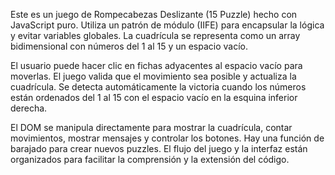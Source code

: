 Este es un juego de Rompecabezas Deslizante (15 Puzzle) hecho con JavaScript puro. Utiliza un patrón de módulo (IIFE) para encapsular la lógica y evitar variables globales. La cuadrícula se representa como un array bidimensional con números del 1 al 15 y un espacio vacío.

El usuario puede hacer clic en fichas adyacentes al espacio vacío para moverlas. El juego valida que el movimiento sea posible y actualiza la cuadrícula. Se detecta automáticamente la victoria cuando los números están ordenados del 1 al 15 con el espacio vacío en la esquina inferior derecha.

El DOM se manipula directamente para mostrar la cuadrícula, contar movimientos, mostrar mensajes y controlar los botones. Hay una función de barajado para crear nuevos puzzles. El flujo del juego y la interfaz están organizados para facilitar la comprensión y la extensión del código. 